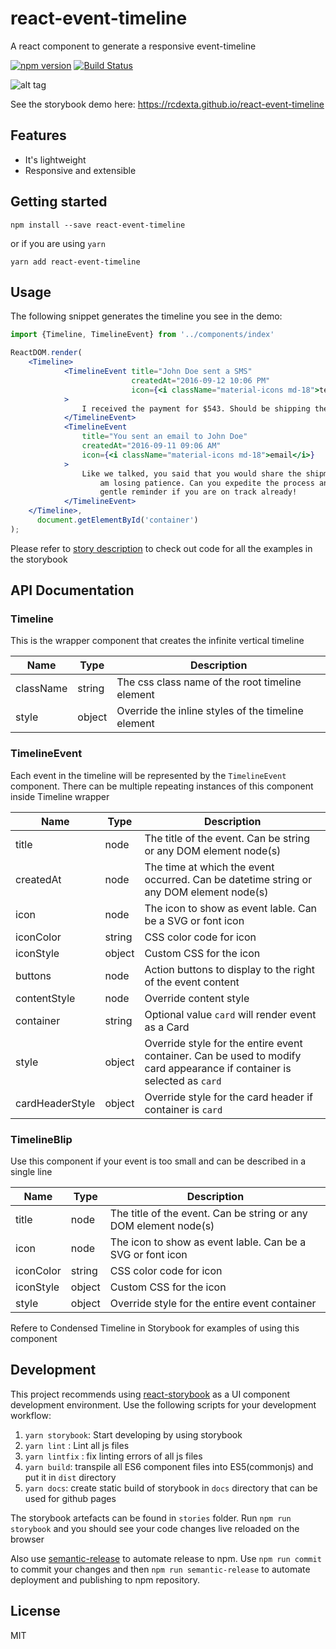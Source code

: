 # react-event-timeline

A react component to generate a responsive event-timeline

[![npm version](https://badge.fury.io/js/react-event-timeline.svg)](https://badge.fury.io/js/react-event-timeline)
[![Build Status](https://travis-ci.org/rcdexta/react-event-timeline.svg?branch=master)](https://travis-ci.org/rcdexta/react-event-timeline)

![alt tag](https://github.com/rcdexta/react-event-timeline/raw/master/timeline.png)

See the storybook demo here: https://rcdexta.github.io/react-event-timeline

## Features

* It's lightweight
* Responsive and extensible

## Getting started

```
npm install --save react-event-timeline
```
or if you are using `yarn`

```
yarn add react-event-timeline
```

## Usage

The following snippet generates the timeline you see in the demo:

```jsx
import {Timeline, TimelineEvent} from '../components/index'

ReactDOM.render(
    <Timeline>
            <TimelineEvent title="John Doe sent a SMS"
                           createdAt="2016-09-12 10:06 PM"
                           icon={<i className="material-icons md-18">textsms</i>}
            >
                I received the payment for $543. Should be shipping the item within a couple of hours.
            </TimelineEvent>
            <TimelineEvent
                title="You sent an email to John Doe"
                createdAt="2016-09-11 09:06 AM"
                icon={<i className="material-icons md-18">email</i>}
            >
                Like we talked, you said that you would share the shipment details? This is an urgent order and so I
                    am losing patience. Can you expedite the process and pls do share the details asap. Consider this a
                    gentle reminder if you are on track already!
            </TimelineEvent>
    </Timeline>,
      document.getElementById('container')
);
```

Please refer to [story description](https://github.com/rcdexta/react-event-timeline/blob/master/stories/App.story.js) to check out code for all the examples in the storybook

## API Documentation

### Timeline

This is the wrapper component that creates the infinite vertical timeline

| Name      | Type   | Description                              |
| --------- | ------ | ---------------------------------------- |
| className | string | The css class name of the root timeline element |
| style     | object | Override the inline styles of the timeline element |

### TimelineEvent

Each event in the timeline will be represented by the `TimelineEvent` component. There can be multiple repeating instances of this component inside Timeline wrapper

| Name         | Type   | Description                              |
| ------------ | ------ | ---------------------------------------- |
| title        | node   | The title of the event. Can be string or any DOM element node(s) |
| createdAt    | node   | The time at which the event occurred. Can be datetime string or any DOM element node(s) |
| icon         | node   | The icon to show as event lable. Can be a SVG or font icon |
| iconColor    | string | CSS color code for icon                  |
| iconStyle    | object   | Custom CSS for the icon                  |
| buttons      | node   | Action buttons to display to the right of the event content |
| contentStyle | node   | Override content style                   |
| container    | string | Optional value `card` will render event as a Card |
| style        | object   | Override style for the entire event container. Can be used to modify card appearance if container is selected as `card` |
| cardHeaderStyle | object | Override style for the card header if container is `card` |

### TimelineBlip

Use this component if your event is too small and can be described in a single line

| Name      | Type   | Description                              |
| --------- | ------ | ---------------------------------------- |
| title     | node   | The title of the event. Can be string or any DOM element node(s) |
| icon      | node   | The icon to show as event lable. Can be a SVG or font icon |
| iconColor | string | CSS color code for icon                  |
| iconStyle | object   | Custom CSS for the icon                  |
| style     | object   | Override style for the entire event container |

Refere to Condensed Timeline in Storybook for examples of using this component


## Development

This project recommends using [react-storybook](https://github.com/kadirahq/react-storybook) as a UI component development environment. Use the following scripts for your development workflow:

1. `yarn storybook`: Start developing by using storybook
2. `yarn lint` : Lint all js files
3. `yarn lintfix` : fix linting errors of all js files
4. `yarn build`: transpile all ES6 component files into ES5(commonjs) and put it in `dist` directory
5. `yarn docs`: create static build of storybook in `docs` directory that can be used for github pages

The storybook artefacts can be found in `stories` folder. Run `npm run storybook` and you should see your code changes live reloaded on the browser

Also use [semantic-release](https://github.com/semantic-release/semantic-release) to automate release to npm. Use `npm run commit` to commit your changes and then `npm run semantic-release` to automate deployment and publishing to npm repository. 

## License

MIT
